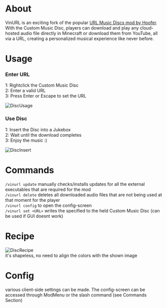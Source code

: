 # About

VinURL is an exciting fork of the popular [URL Music Discs mod by Hoofer](https://modrinth.com/mod/url-music-discs).
With the Custom Music Disc, players can download and play any cloud-hosted audio file directly in Minecraft or download
them from YouTube, all via a URL, creating a personalized musical experience like never before.

# Usage

### Enter URL

1: Rightclick the Custom Music Disc \
2: Enter a valid URL \
3: Press Enter or Escape to set the URL

![DiscUsage](https://cdn.modrinth.com/data/cached_images/086a410633fc247e465d98be69205ee585de7ca4.gif)

### Use Disc

1: Insert the Disc into a Jukebox \
2: Wait until the download completes \
3: Enjoy the music :)

![DiscInsert](https://cdn.modrinth.com/data/cached_images/d52eac012abe28f7060af2f0d2f1a20c9e2817e9.gif)

# Commands

`/vinurl update` manually checks/installs updates for all the external executables that are required for the mod \
`/vinurl delete` deletes all downloaded audio files that are not being used at that moment for the player\
`/vinurl config` to open the config-screen \
`/vinurl set <URL>` writes the specified <URL> to the held Custom Music Disc (can be used if GUI doesnt work)

# Recipe

![DiscRecipe](https://cdn.modrinth.com/data/cached_images/92d30d4bd4cc1aa6a1294d50d2a0127b568380b5.png) \
it's shapeless, no need to align the colors with the shown image

# Config

various client-side settings can be made. The config-screen can be accessed through ModMenu or the slash command (see
Commands Section)